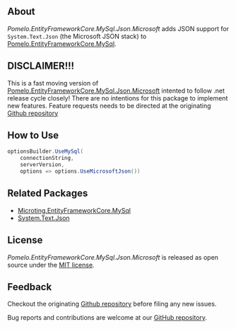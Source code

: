 ﻿## About

_Pomelo.EntityFrameworkCore.MySql.Json.Microsoft_ adds JSON support for `System.Text.Json` (the Microsoft JSON stack) to [Pomelo.EntityFrameworkCore.MySql](https://github.com/PomeloFoundation/Pomelo.EntityFrameworkCore.MySql).


## DISCLAIMER!!!
This is a fast moving version of [Pomelo.EntityFrameworkCore.MySql.Json.Microsoft](https://www.nuget.org/packages/Pomelo.EntityFrameworkCore.MySql.Json.Microsoft) intented to follow .net release cycle closely!
There are no intentions for this package to implement new features. Feature requests needs to be directed at the originating [Github repository](https://github.com/PomeloFoundation/Pomelo.EntityFrameworkCore.MySql)

## How to Use

```csharp
optionsBuilder.UseMySql(
    connectionString,
    serverVersion,
    options => options.UseMicrosoftJson())
```

## Related Packages

* [Microting.EntityFrameworkCore.MySql](https://www.nuget.org/packages/Microting.EntityFrameworkCore.MySql)
* [System.Text.Json](https://www.nuget.org/packages/System.Text.Json)

## License

_Pomelo.EntityFrameworkCore.MySql.Json.Microsoft_ is released as open source under the [MIT license](https://github.com/PomeloFoundation/Pomelo.EntityFrameworkCore.MySql/blob/main/LICENSE).

## Feedback

Checkout the originating [Github repository](https://github.com/PomeloFoundation/Pomelo.EntityFrameworkCore.MySql) before filing any new issues.

Bug reports and contributions are welcome at our [GitHub repository](https://github.com/microting/Pomelo.EntityFrameworkCore.MySql).